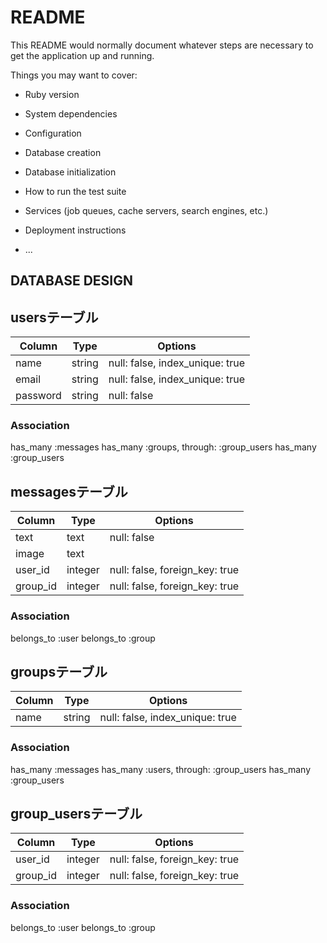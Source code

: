 # README

This README would normally document whatever steps are necessary to get the
application up and running.

Things you may want to cover:

* Ruby version

* System dependencies

* Configuration

* Database creation

* Database initialization

* How to run the test suite

* Services (job queues, cache servers, search engines, etc.)

* Deployment instructions

* ...

## DATABASE DESIGN

## usersテーブル

|Column|Type|Options|
|------|----|-------|
|name|string|null: false, index_unique: true|
|email|string|null: false, index_unique: true|
|password|string|null: false|

### Association
has_many :messages
has_many :groups, through: :group_users
has_many :group_users

## messagesテーブル

|Column|Type|Options|
|------|----|-------|
|text|text|null: false|
|image|text||
|user_id|integer|null: false, foreign_key: true|
|group_id|integer|null: false, foreign_key: true|


### Association
belongs_to :user
belongs_to :group

## groupsテーブル

|Column|Type|Options|
|------|----|-------|
|name|string|null: false, index_unique: true|

### Association
has_many :messages
has_many :users, through: :group_users
has_many :group_users


## group_usersテーブル

|Column|Type|Options|
|------|----|-------|
|user_id|integer|null: false, foreign_key: true|
|group_id|integer|null: false, foreign_key: true|

### Association
belongs_to :user
belongs_to :group
